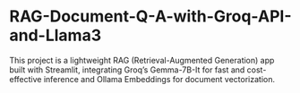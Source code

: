 # RAG-Document-Q-A-with-Groq-API-and-Llama3
This project is a lightweight RAG (Retrieval-Augmented Generation) app built with Streamlit, integrating Groq’s Gemma-7B-It for fast and cost-effective inference and Ollama Embeddings for document vectorization.
